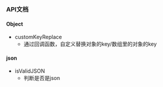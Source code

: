 ### API文档
#### Object
- customKeyReplace
    - 通过回调函数，自定义替换对象的key/数组里的对象的key
#### json
- isValidJSON
    - 判断是否是json